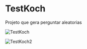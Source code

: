 # TestKoch

Projeto que gera perguntar aleatorias

![TestKoch](https://user-images.githubusercontent.com/53484858/124509963-3d255380-dda9-11eb-9047-e4a123a0162d.png)


![TestKoch2](https://user-images.githubusercontent.com/53484858/124509899-19620d80-dda9-11eb-9317-0e09dd272595.png)

